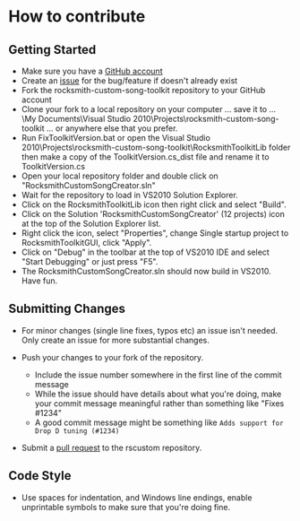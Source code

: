 # How to contribute

## Getting Started

* Make sure you have a [GitHub account](https://github.com/signup/free)
* Create an [issue](https://github.com/rscustom/rocksmith-custom-song-toolkit/issues) 
  for the bug/feature if doesn't already exist
* Fork the rocksmith-custom-song-toolkit repository to your GitHub account
* Clone your fork to a local repository on your computer ... save it to ... 
  \My Documents\Visual Studio 2010\Projects\rocksmith-custom-song-toolkit ... 
  or anywhere else that you prefer.
* Run FixToolkitVersion.bat or open the Visual Studio 
  2010\Projects\rocksmith-custom-song-toolkit\RocksmithToolkitLib folder then 
  make a copy of the ToolkitVersion.cs_dist file and rename it to ToolkitVersion.cs 
* Open your local repository folder and double click on "RocksmithCustomSongCreator.sln"
* Wait for the repository to load in VS2010 Solution Explorer.
* Click on the RocksmithToolkitLib icon then right click and select "Build".
* Click on the Solution 'RocksmithCustomSongCreator' (12 projects) icon at the top 
  of the Solution Explorer list.
* Right click the icon, select "Properties", change Single startup project to 
  RocksmithToolkitGUI, click "Apply".
* Click on "Debug" in the toolbar at the top of VS2010 IDE and select 
  "Start Debugging" or just press "F5".
* The RocksmithCustomSongCreator.sln should now build in VS2010. Have fun.

## Submitting Changes

* For minor changes (single line fixes, typos etc) an issue isn't needed. Only create an issue for more substantial changes.

* Push your changes to your fork of the repository.
  * Include the issue number somewhere in the first line of the commit message
  * While the issue should have details about what you're doing, make your commit message meaningful rather than something like "Fixes #1234"
  * A good commit message might be something like `Adds support for Drop D tuning (#1234)`
* Submit a [pull request](https://help.github.com/articles/using-pull-requests) to the rscustom repository.

## Code Style

* Use spaces for indentation, and Windows line endings, enable unprintable symbols to make sure that you're doing fine.